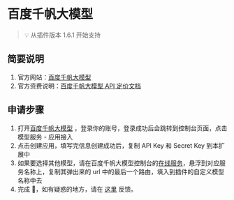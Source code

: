 # 百度千帆大模型

> 💡 从插件版本 1.6.1 开始支持

## 简要说明

1. 官方网站：[百度千帆大模型](https://cloud.baidu.com/doc/WENXINWORKSHOP/s/Slfmc9dds)
2. 官方资费说明：[百度千帆大模型 API 定价文档](https://cloud.baidu.com/doc/WENXINWORKSHOP/s/hlrk4akp7)

## 申请步骤

1. 打开[百度千帆大模型](https://console.bce.baidu.com/qianfan/overview) ，登录你的账号，登录成功后会跳转到控制台页面，点击模型服务 - 应用接入
2. 点击创建应用，填写完信息创建成功后，复制 API Key 和 Secret Key 到本扩展中
3. 如果要选择其他模型，请在百度千帆大模型控制台的[在线服务](https://console.bce.baidu.com/qianfan/ais/console/onlineService)，悬浮到对应服务名称上，复制其弹出来的 url 中的最后一个路由，填入到插件的自定义模型名称中去
4. 完成 🎉，如有疑惑的地方，请在 [这里](https://github.com/immersive-translate/immersive-translate/issues/137) 反馈。
